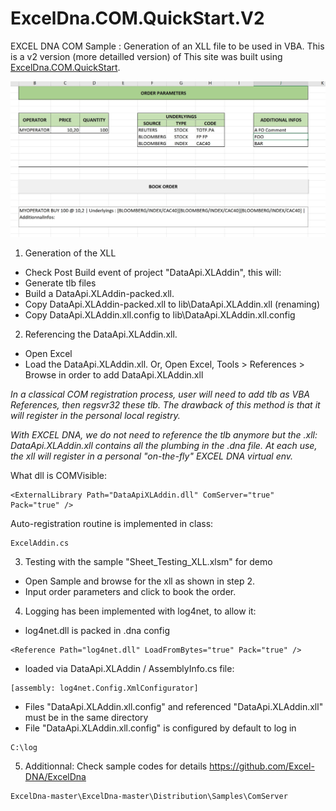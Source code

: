 # ExcelDna.COM.QuickStart.V2

EXCEL DNA COM Sample : Generation of an XLL file to be used in VBA. 
This is a v2 version (more detailled version) of This site was built using [ExcelDna.COM.QuickStart](https://github.com/danmgs/ExcelDna.COM.QuickStart).


![alt capture1](https://github.com/danmgs/ExcelDna.COM.QuickStart.V2/blob/master/img/screenshot1.JPG)


1. Generation of the XLL
- Check Post Build event of project "DataApi.XLAddin", this will:
- Generate tlb files
- Build a DataApi.XLAddin-packed.xll.
- Copy DataApi.XLAddin-packed.xll to lib\DataApi.XLAddin.xll (renaming)
- Copy DataApi.XLAddin.xll.config to lib\DataApi.XLAddin.xll.config

2. Referencing the DataApi.XLAddin.xll.
- Open Excel
- Load the DataApi.XLAddin.xll. 
Or, Open Excel, Tools > References > Browse in order to add DataApi.XLAddin.xll

*In a classical COM registration process, user will need to add tlb as VBA References, then regsvr32 these tlb. 
The drawback of this method is that it will register in the personal local registry.*

*With EXCEL DNA, we do not need to reference the tlb anymore but the .xll:
DataApi.XLAddin.xll contains all the plumbing in the .dna file.
At each use, the xll will register in a personal "on-the-fly" EXCEL DNA virtual env.*

What dll is COMVisible:
```
<ExternalLibrary Path="DataApiXLAddin.dll" ComServer="true" Pack="true" />
```

Auto-registration routine is implemented in class:
```
ExcelAddin.cs
```


3. Testing with the sample "Sheet_Testing_XLL.xlsm" for demo
- Open Sample and browse for the xll as shown in step 2.
- Input order parameters and click to book the order. 

4. Logging has been implemented with log4net, to allow it:
- log4net.dll is packed in .dna config 
 
```
<Reference Path="log4net.dll" LoadFromBytes="true" Pack="true" />
```

-  loaded via DataApi.XLAddin / AssemblyInfo.cs file:
```
[assembly: log4net.Config.XmlConfigurator]
```

- Files "DataApi.XLAddin.xll.config" and referenced "DataApi.XLAddin.xll" must be in the same directory
- File "DataApi.XLAddin.xll.config" is configured by default to log in 
 
```
C:\log 
```



5. Additionnal: Check sample codes for details https://github.com/Excel-DNA/ExcelDna
```
ExcelDna-master\ExcelDna-master\Distribution\Samples\ComServer 
```
